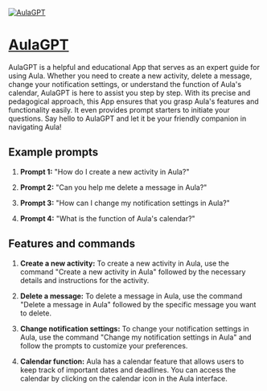 [![AulaGPT](https://files.oaiusercontent.com/file-Bmdi9Aj2HTeS74146XTEtm7L?se=2123-10-18T06%3A24%3A23Z&sp=r&sv=2021-08-06&sr=b&rscc=max-age%3D31536000%2C%20immutable&rscd=attachment%3B%20filename%3D88a60b32-f81e-431d-9dcd-423676c3d304.png&sig=QjoryVTvPqLtfzE2FuAbdkRXw7N7VEvHj1IiNMwLrbM%3D)](https://chat.openai.com/g/g-nweZeCIEn-aulagpt)

# [AulaGPT](https://chat.openai.com/g/g-nweZeCIEn-aulagpt)

AulaGPT is a helpful and educational App that serves as an expert guide for using Aula. Whether you need to create a new activity, delete a message, change your notification settings, or understand the function of Aula's calendar, AulaGPT is here to assist you step by step. With its precise and pedagogical approach, this App ensures that you grasp Aula's features and functionality easily. It even provides prompt starters to initiate your questions. Say hello to AulaGPT and let it be your friendly companion in navigating Aula!

## Example prompts

1. **Prompt 1:** "How do I create a new activity in Aula?"

2. **Prompt 2:** "Can you help me delete a message in Aula?"

3. **Prompt 3:** "How can I change my notification settings in Aula?"

4. **Prompt 4:** "What is the function of Aula's calendar?"

## Features and commands

1. **Create a new activity:** To create a new activity in Aula, use the command "Create a new activity in Aula" followed by the necessary details and instructions for the activity.

2. **Delete a message:** To delete a message in Aula, use the command "Delete a message in Aula" followed by the specific message you want to delete.

3. **Change notification settings:** To change your notification settings in Aula, use the command "Change my notification settings in Aula" and follow the prompts to customize your preferences.

4. **Calendar function:** Aula has a calendar feature that allows users to keep track of important dates and deadlines. You can access the calendar by clicking on the calendar icon in the Aula interface.